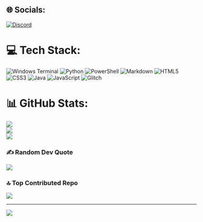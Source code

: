 
## 🌐 Socials:
[![Discord](https://img.shields.io/badge/Discord-%237289DA.svg?logo=discord&logoColor=white)](https://discord.gg/https://discord.gg/qDtFcYJD7F) 

# 💻 Tech Stack:
![Windows Terminal](https://img.shields.io/badge/Windows%20Terminal-%234D4D4D.svg?style=for-the-badge&logo=windows-terminal&logoColor=white) ![Python](https://img.shields.io/badge/python-3670A0?style=for-the-badge&logo=python&logoColor=ffdd54) ![PowerShell](https://img.shields.io/badge/PowerShell-%235391FE.svg?style=for-the-badge&logo=powershell&logoColor=white) ![Markdown](https://img.shields.io/badge/markdown-%23000000.svg?style=for-the-badge&logo=markdown&logoColor=white) ![HTML5](https://img.shields.io/badge/html5-%23E34F26.svg?style=for-the-badge&logo=html5&logoColor=white) ![CSS3](https://img.shields.io/badge/css3-%231572B6.svg?style=for-the-badge&logo=css3&logoColor=white) ![Java](https://img.shields.io/badge/java-%23ED8B00.svg?style=for-the-badge&logo=openjdk&logoColor=white) ![JavaScript](https://img.shields.io/badge/javascript-%23323330.svg?style=for-the-badge&logo=javascript&logoColor=%23F7DF1E) ![Glitch](https://img.shields.io/badge/glitch-%233333FF.svg?style=for-the-badge&logo=glitch&logoColor=white)
# 📊 GitHub Stats:
![](https://github-readme-stats.vercel.app/api?username=TheMrSuit&theme=merko&hide_border=false&include_all_commits=true&count_private=false)<br/>
![](https://github-readme-streak-stats.herokuapp.com/?user=TheMrSuit&theme=merko&hide_border=false)<br/>
![](https://github-readme-stats.vercel.app/api/top-langs/?username=TheMrSuit&theme=merko&hide_border=false&include_all_commits=true&count_private=false&layout=compact)

### ✍️ Random Dev Quote
![](https://quotes-github-readme.vercel.app/api?type=vetical&theme=dark)

### 🔝 Top Contributed Repo
![](https://github-contributor-stats.vercel.app/api?username=TheMrSuit&limit=5&theme=shadow_green&combine_all_yearly_contributions=true)

---
[![](https://visitcount.itsvg.in/api?id=TheMrSuit&icon=2&color=3)](https://visitcount.itsvg.in)

<!-- Proudly created with GPRM ( https://gprm.itsvg.in ) -->
